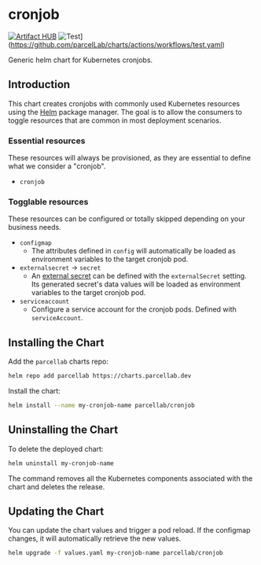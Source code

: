 # cronjob

[![Artifact HUB](https://img.shields.io/endpoint?url=https://artifacthub.io/badge/repository/cronjob)](https://artifacthub.io/packages/helm/parcellab/cronjob) ![Test](https://github.com/parcelLab/charts/actions/workflows/test.yaml/badge.svg)](https://github.com/parcelLab/charts/actions/workflows/test.yaml)

Generic helm chart for Kubernetes cronjobs.

## Introduction

This chart creates cronjobs with commonly used Kubernetes resources
using the [Helm](https://helm.sh) package manager. The goal is to allow the
consumers to toggle resources that are common in most deployment scenarios.

### Essential resources

These resources will always be provisioned, as they are essential to define
what we consider a "cronjob".

- `cronjob`

### Togglable resources

These resources can be configured or totally skipped depending on your business
needs.

- `configmap`
  - The attributes defined in `config` will automatically be loaded as environment
    variables to the target cronjob pod.
- `externalsecret` -> `secret`
  - An [external secret](https://external-secrets.io/) can be defined with the `externalSecret` setting.
    Its generated secret's data values will be loaded as environment variables to the target cronjob pod.
- `serviceaccount`
  - Configure a service account for the cronjob pods. Defined with `serviceAccount`.

## Installing the Chart

Add the `parcellab` charts repo:

```sh
helm repo add parcellab https://charts.parcellab.dev
```

Install the chart:

```bash
helm install --name my-cronjob-name parcellab/cronjob
```

## Uninstalling the Chart

To delete the deployed chart:

```bash
helm uninstall my-cronjob-name
```

The command removes all the Kubernetes components associated with the chart
and deletes the release.

## Updating the Chart

You can update the chart values and trigger a pod reload.
If the configmap changes, it will automatically retrieve the new values.

```bash
helm upgrade -f values.yaml my-cronjob-name parcellab/cronjob
```
